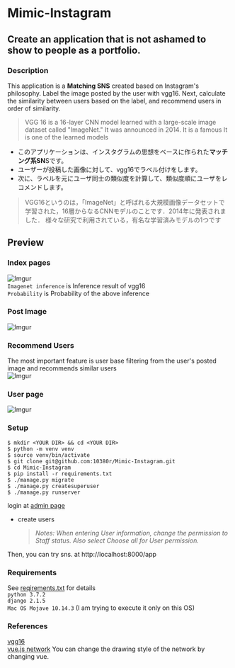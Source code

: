 # Mimic-Instagram

## Create an application that is not ashamed to show to people as a portfolio.

### Description
This application is a **Matching SNS** created based on Instagram's philosophy.
Label the image posted by the user with vgg16.
Next, calculate the similarity between users based on the label, and recommend users in order of similarity.

> VGG 16 is a 16-layer CNN model learned with a large-scale image dataset called "ImageNet." It was announced in 2014. It is a famous It is one of the learned models

- このアプリケーションは、インスタグラムの思想をベースに作られた**マッチング系SN**Sです。
- ユーザーが投稿した画像に対して、vgg16でラベル付けをします。
- 次に、ラベルを元にユーザ同士の類似度を計算して、類似度順にユーザをレコメンドします。

 > VGG16というのは，「ImageNet」と呼ばれる大規模画像データセットで学習された，16層からなるCNNモデルのことです．2014年に発表されました． 様々な研究で利用されている，有名な学習済みモデルの1つです
>
## Preview
### Index pages
![Imgur](https://i.imgur.com/yrTnLXI.gif)  
`Imagenet inference` is Inference result of vgg16  
`Probability` is Probability of the above inference  

### Post Image
![Imgur](https://i.imgur.com/DVe92po.gif)  

### Recommend Users
The most important feature is user base filtering from the user's posted image and recommends similar users  
![Imgur](https://i.imgur.com/b7sowfW.png)  

### User page
![Imgur](https://i.imgur.com/a6e9nGa.png)

### Setup
`$ mkdir <YOUR DIR> && cd <YOUR DIR>`  
`$ python -m venv venv`  
`$ source venv/bin/activate`  
`$ git clone git@github.com:10380r/Mimic-Instagram.git`  
`$ cd Mimic-Instagram`  
`$ pip install -r requirements.txt`  
`$ ./manage.py migrate`  
`$ ./manage.py createsuperuser`  
`$ ./manage.py runserver`  

login at [admin page](http://localhost:8000/admin)
  - create users
    > _Notes: When entering User information, change the permission to Staff status. Also select Choose all for User permission._

Then, you can try sns. at http://localhost:8000/app

### Requirements
See [reqirements.txt](https://github.com/10380r/Mimic-Instagram/blob/master/requirements.txt) for details  
`python 3.7.2`  
`django 2.1.5`  
`Mac OS Mojave 10.14.3` (I am trying to execute it only on this OS)  

### References
[vgg16](https://keras.io/ja/applications/#vgg1://keras.io/ja/applications/#vgg16)  
[vue.js network](http://visjs.org/docs/network/) You can change the drawing style of the network by changing vue.

